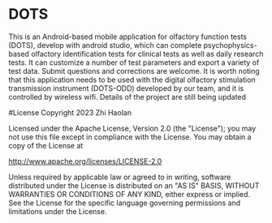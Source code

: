 # DOTS
This is an Android-based mobile application for olfactory function tests (DOTS), develop with android studio, which can complete psychophysics-based olfactory identification tests for clinical tests as well as daily research tests.
It can customize a number of test parameters and export a variety of test data. 
Submit questions and corrections are welcome. 
It is worth noting that this application needs to be used with the digital olfactory stimulation transmission instrument (DOTS-ODD) developed by our team, and it is controlled by wireless wifi. 
Details of the project are still being updated

#License
Copyright 2023 Zhi Haolan

Licensed under the Apache License, Version 2.0 (the "License");
you may not use this file except in compliance with the License.
You may obtain a copy of the License at

  http://www.apache.org/licenses/LICENSE-2.0

Unless required by applicable law or agreed to in writing, software
distributed under the License is distributed on an "AS IS" BASIS,
WITHOUT WARRANTIES OR CONDITIONS OF ANY KIND, either express or implied.
See the License for the specific language governing permissions and
limitations under the License.
